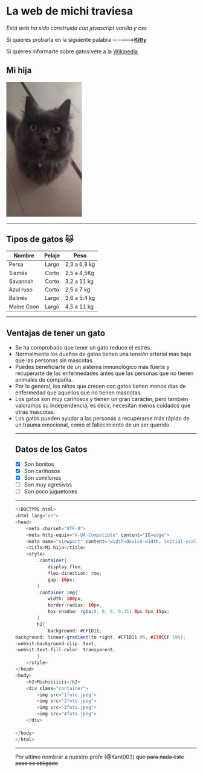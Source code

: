 # La web de michi traviesa

_Está web ha sido construida con javascript vanilla y css_

Si quieres probarla en la siguiente palabra ------>[**Kitty**](https://pablodl10.github.io/MiHija/)

Si quieres informarte sobre gatos vete a la [Wikipedia](https://es.wikipedia.org/wiki/Felis_silvestris_catus)

## Mi hija
<img src="Michita.jpeg" alt="logo react" width="200">

---

## Tipos de gatos :cat:
|Nombre    |    Pelaje      | Peso        |
|  ---     |:--------------:| ---         | 
|Persa     |  	Largo       | 2,3 a 6,8 kg|
|Siamés    |     Corto      | 2,5 a 4,5Kg |
|Savannah  |      Corto     | 3,2 a 11 kg |
|Azul ruso |     Corto      | 2,5 a 7 kg  |
|Balinés   |     Largo      | 3,6 a 5.4 kg|
|Maine Coon|     Largo      | 4,5 a 11 kg |
---

## Ventajas de tener un gato 


<ul>
<li>Se ha comprobado que tener un gato reduce el estrés.</li>
<li>Normalmente los dueños de gatos tienen una tensión arterial más baja que las personas sin mascotas.</li>
<li>Puedes beneficiarte de un sistema inmunológico más fuerte y recuperarte de las enfermedades antes que las personas que no tienen animales de compañía.</li>
<li>Por lo general, los niños que crecen con gatos tienen menos días de enfermedad que aquellos que no tienen mascotas.</li>
<li>Los gatos son muy cariñosos y tienen un gran carácter, pero también valoramos su independencia, es decir, necesitan menos cuidados que otras mascotas.</li>
<li>Los gatos pueden ayudar a las personas a recuperarse más rápido de un trauma emocional, como el fallecimiento de un ser querido.</li>

---

## Datos de los Gatos

- [x] Son bonitos
- [x] Son cariñosos
- [x] Son comilones
- [ ] Son muy agresivos
- [ ] Son poco juguetones

---

```java
<!DOCTYPE html>
<html lang="en">
<head>
    <meta charset="UTF-8">
    <meta http-equiv="X-UA-Compatible" content="IE=edge">
    <meta name="viewport" content="width=device-width, initial-scale=1.0">
    <title>Mi hija</title>
    <style>
        .container{
            display:flex;
            flex-direction: row;
            gap: 10px;
        }
        .container img{
            width: 100px;
            border-radius: 10px;
            box-shadow: rgba(0, 0, 0, 0.35) 0px 5px 15px;
        }
        h2{
            background: #CF1D11;
background: linear-gradient(to right, #CF1D11 0%, #278CCF 19%);
-webkit-background-clip: text;
-webkit-text-fill-color: transparent;
        }
    </style>
</head>
<body>
    <h2>Michiiiiiii</h2>
    <div class="container">
        <img src="1foto.jpeg">
        <img src="2foto.jpeg">
        <img src="3foto.jpeg">
        <img src="4foto.jpeg">
    </div>
    
</body>
</html>
```
---

Por ultimo nombrar a nuestro profe (@Kant003) ~~que para nada este paso es obligado~~

